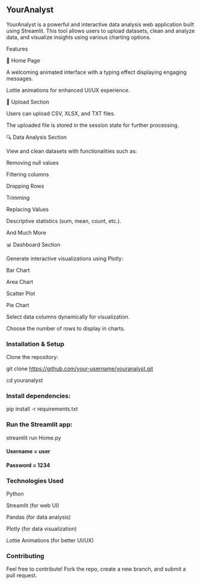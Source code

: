 ## YourAnalyst

YourAnalyst is a powerful and interactive data analysis web application built using Streamlit. This tool allows users to upload datasets, clean and analyze data, and visualize insights using various charting options.

Features

🚀 Home Page

A welcoming animated interface with a typing effect displaying engaging messages.

Lottie animations for enhanced UI/UX experience.

📂 Upload Section

Users can upload CSV, XLSX, and TXT files.

The uploaded file is stored in the session state for further processing.


🔍 Data Analysis Section

View and clean datasets with functionalities such as:

Removing null values

Filtering columns

Dropping Rows

Trimming 

Replacing Values 

Descriptive statistics (sum, mean, count, etc.).

And Much More

📊 Dashboard Section

Generate interactive visualizations using Plotly:

Bar Chart

Area Chart

Scatter Plot

Pie Chart

Select data columns dynamically for visualization.

Choose the number of rows to display in charts.

### Installation & Setup

Clone the repository:

git clone https://github.com/your-username/youranalyst.git

cd youranalyst

### Install dependencies:

pip install -r requirements.txt

### Run the Streamlit app:

streamlit run Home.py

#### Username = user
#### Password = 1234

### Technologies Used

Python

Streamlit (for web UI)

Pandas (for data analysis)

Plotly (for data visualization)

Lottie Animations (for better UI/UX)


### Contributing

Feel free to contribute! Fork the repo, create a new branch, and submit a pull request.
